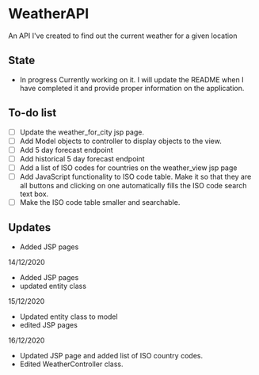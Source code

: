 # WeatherAPI
An API I've created to find out the current weather for a given location
## State
- In progress
Currently working on it. I will update the README when I have completed it and provide proper information on the application.
## To-do list
- [ ] Update the weather_for_city jsp page. 
- [ ] Add Model objects to controller to display objects to the view.
- [ ] Add 5 day forecast endpoint
- [ ] Add historical 5 day forecast endpoint
- [ ] Add a list of ISO codes for countries on the weather_view jsp page
- [ ] Add JavaScript functionality to ISO code table. Make it so that they are all buttons and clicking on one automatically fills the ISO code search text box.
- [ ] Make the ISO code table smaller and searchable.
## Updates
- Added JSP pages

14/12/2020
- Added JSP pages
- updated entity class

15/12/2020
- Updated entity class to model
- edited JSP pages

16/12/2020
- Updated JSP page and added list of ISO country codes.
- Edited WeatherController class.

